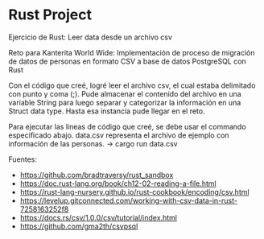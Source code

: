 # Rust Project
Ejercicio de Rust: Leer data desde un archivo csv

Reto para Kanterita World Wide:
Implementación de proceso de migración de datos de personas en formato CSV a base de datos PostgreSQL con Rust

Con el código que creé, logré leer el archivo csv, el cual estaba delimitado con punto y coma (;). Pude almacenar el contenido del archivo en una variable String para luego separar y categorizar la información en una Struct data type. Hasta esa instancia pude llegar en el reto.   

Para ejecutar las lineas de código que creé, se debe usar el commando especificado abajo. data.csv representa el archivo de ejemplo con información de las personas. 
-> cargo run data.csv

Fuentes:
- https://github.com/bradtraversy/rust_sandbox
- https://doc.rust-lang.org/book/ch12-02-reading-a-file.html
- https://rust-lang-nursery.github.io/rust-cookbook/encoding/csv.html
- https://levelup.gitconnected.com/working-with-csv-data-in-rust-7258163252f8
- https://docs.rs/csv/1.0.0/csv/tutorial/index.html
- https://github.com/gma2th/csvpsql
